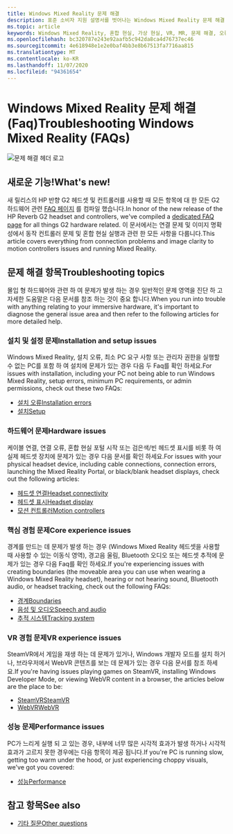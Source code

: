 ```yaml
---
title: Windows Mixed Reality 문제 해결
description: 표준 소비자 지원 설명서를 벗어나는 Windows Mixed Reality 문제 해결.
ms.topic: article
keywords: Windows Mixed Reality, 혼합 현실, 가상 현실, VR, MR, 문제 해결, 오류, 도움말, 지원
ms.openlocfilehash: bc320787e243e92aafb5c942da8ca4d76737ec46
ms.sourcegitcommit: 4e618948e1e2e0baf4bb3e8b67513fa7716aa815
ms.translationtype: MT
ms.contentlocale: ko-KR
ms.lasthandoff: 11/07/2020
ms.locfileid: "94361654"
---
```

# <a name="troubleshooting-windows-mixed-reality-faqs"></a><span data-ttu-id="fcf2a-104">Windows Mixed Reality 문제 해결 (Faq)</span><span class="sxs-lookup"><span data-stu-id="fcf2a-104">Troubleshooting Windows Mixed Reality (FAQs)</span></span>

![문제 해결 헤더 로고](images/1050px-Mixedrealityportal.png)

## <a name="whats-new"></a><span data-ttu-id="fcf2a-106">새로운 기능!</span><span class="sxs-lookup"><span data-stu-id="fcf2a-106">What's new!</span></span>

<span data-ttu-id="fcf2a-107">새 릴리스의 HP 반향 G2 헤드셋 및 컨트롤러를 사용할 때 모든 항목에 대 한 모든 G2 하드웨어 관련 [FAQ 페이지](reverbG2-faq.md) 를 컴파일 했습니다.</span><span class="sxs-lookup"><span data-stu-id="fcf2a-107">In honor of the new release of the HP Reverb G2 headset and controllers, we've compiled a [dedicated FAQ page](reverbG2-faq.md) for all things G2 hardware related.</span></span> <span data-ttu-id="fcf2a-108">이 문서에서는 연결 문제 및 이미지 명확성에서 동작 컨트롤러 문제 및 혼합 현실 실행과 관련 한 모든 사항을 다룹니다.</span><span class="sxs-lookup"><span data-stu-id="fcf2a-108">This article covers everything from connection problems and image clarity to motion controllers issues and running Mixed Reality.</span></span>

## <a name="troubleshooting-topics"></a><span data-ttu-id="fcf2a-109">문제 해결 항목</span><span class="sxs-lookup"><span data-stu-id="fcf2a-109">Troubleshooting topics</span></span>

<span data-ttu-id="fcf2a-110">몰입 형 하드웨어와 관련 하 여 문제가 발생 하는 경우 일반적인 문제 영역을 진단 하 고 자세한 도움말은 다음 문서를 참조 하는 것이 중요 합니다.</span><span class="sxs-lookup"><span data-stu-id="fcf2a-110">When you run into trouble with anything relating to your immersive hardware, it's important to diagnose the general issue area and then refer to the following articles for more detailed help.</span></span> 

### <a name="installation-and-setup-issues"></a><span data-ttu-id="fcf2a-111">설치 및 설정 문제</span><span class="sxs-lookup"><span data-stu-id="fcf2a-111">Installation and setup issues</span></span>

<span data-ttu-id="fcf2a-112">Windows Mixed Reality, 설치 오류, 최소 PC 요구 사항 또는 관리자 권한을 실행할 수 없는 PC를 포함 하 여 설치에 문제가 있는 경우 다음 두 Faq를 확인 하세요.</span><span class="sxs-lookup"><span data-stu-id="fcf2a-112">For issues with installation, including your PC not being able to run Windows Mixed Reality, setup errors, minimum PC requirements, or admin permissions, check out these two FAQs:</span></span>

- [<span data-ttu-id="fcf2a-113">설치 오류</span><span class="sxs-lookup"><span data-stu-id="fcf2a-113">Installation errors</span></span>](installation_errors.md)
- [<span data-ttu-id="fcf2a-114">설치</span><span class="sxs-lookup"><span data-stu-id="fcf2a-114">Setup</span></span>](wmr-setup-faq.md)

### <a name="hardware-issues"></a><span data-ttu-id="fcf2a-115">하드웨어 문제</span><span class="sxs-lookup"><span data-stu-id="fcf2a-115">Hardware issues</span></span>

<span data-ttu-id="fcf2a-116">케이블 연결, 연결 오류, 혼합 현실 포털 시작 또는 검은색/빈 헤드셋 표시를 비롯 하 여 실제 헤드셋 장치에 문제가 있는 경우 다음 문서를 확인 하세요.</span><span class="sxs-lookup"><span data-stu-id="fcf2a-116">For issues with your physical headset device, including cable connections, connection errors, launching the Mixed Reality Portal, or black/blank headset displays, check out the following articles:</span></span>

- [<span data-ttu-id="fcf2a-117">헤드셋 연결</span><span class="sxs-lookup"><span data-stu-id="fcf2a-117">Headset connectivity</span></span>](headset-connectivity.md)
- [<span data-ttu-id="fcf2a-118">헤드셋 표시</span><span class="sxs-lookup"><span data-stu-id="fcf2a-118">Headset display</span></span>](headset-display.md)
- [<span data-ttu-id="fcf2a-119">모션 컨트롤러</span><span class="sxs-lookup"><span data-stu-id="fcf2a-119">Motion controllers</span></span>](motion-controller-problems.md)

### <a name="core-experience-issues"></a><span data-ttu-id="fcf2a-120">핵심 경험 문제</span><span class="sxs-lookup"><span data-stu-id="fcf2a-120">Core experience issues</span></span>

<span data-ttu-id="fcf2a-121">경계를 만드는 데 문제가 발생 하는 경우 (Windows Mixed Reality 헤드셋을 사용할 때 사용할 수 있는 이동식 영역), 경고음 울림, Bluetooth 오디오 또는 헤드셋 추적에 문제가 있는 경우 다음 Faq를 확인 하세요.</span><span class="sxs-lookup"><span data-stu-id="fcf2a-121">If you're experiencing issues with creating boundaries (the moveable area you can use when wearing a Windows Mixed Reality headset), hearing or not hearing sound, Bluetooth audio, or headset tracking, check out the following FAQs:</span></span>

- [<span data-ttu-id="fcf2a-122">경계</span><span class="sxs-lookup"><span data-stu-id="fcf2a-122">Boundaries</span></span>](boundary-questions.md)
- [<span data-ttu-id="fcf2a-123">음성 및 오디오</span><span class="sxs-lookup"><span data-stu-id="fcf2a-123">Speech and audio</span></span>](speech-and-audio.md)
- [<span data-ttu-id="fcf2a-124">추적 시스템</span><span class="sxs-lookup"><span data-stu-id="fcf2a-124">Tracking system</span></span>](tracking.md)

### <a name="vr-experience-issues"></a><span data-ttu-id="fcf2a-125">VR 경험 문제</span><span class="sxs-lookup"><span data-stu-id="fcf2a-125">VR experience issues</span></span>

<span data-ttu-id="fcf2a-126">SteamVR에서 게임을 재생 하는 데 문제가 있거나, Windows 개발자 모드를 설치 하거나, 브라우저에서 WebVR 콘텐츠를 보는 데 문제가 있는 경우 다음 문서를 참조 하세요.</span><span class="sxs-lookup"><span data-stu-id="fcf2a-126">If you're having issues playing games on SteamVR, installing Windows Developer Mode, or viewing WebVR content in a browser, the articles below are the place to be:</span></span>

- [<span data-ttu-id="fcf2a-127">SteamVR</span><span class="sxs-lookup"><span data-stu-id="fcf2a-127">SteamVR</span></span>](steamvr-questions.md)
- [<span data-ttu-id="fcf2a-128">WebVR</span><span class="sxs-lookup"><span data-stu-id="fcf2a-128">WebVR</span></span>](webvr-questions.md)

### <a name="performance-issues"></a><span data-ttu-id="fcf2a-129">성능 문제</span><span class="sxs-lookup"><span data-stu-id="fcf2a-129">Performance issues</span></span> 

<span data-ttu-id="fcf2a-130">PC가 느리게 실행 되 고 있는 경우, 내부에 너무 많은 시각적 효과가 발생 하거나 시각적 효과가 고르지 못한 경우에는 다음 항목이 제공 됩니다.</span><span class="sxs-lookup"><span data-stu-id="fcf2a-130">If you're PC is running slow, getting too warm under the hood, or just experiencing choppy visuals, we've got you covered:</span></span>

- [<span data-ttu-id="fcf2a-131">성능</span><span class="sxs-lookup"><span data-stu-id="fcf2a-131">Performance</span></span>](performance-questions.md)

## <a name="see-also"></a><span data-ttu-id="fcf2a-132">참고 항목</span><span class="sxs-lookup"><span data-stu-id="fcf2a-132">See also</span></span>
- [<span data-ttu-id="fcf2a-133">기타 질문</span><span class="sxs-lookup"><span data-stu-id="fcf2a-133">Other questions</span></span>](other-questions.md)
